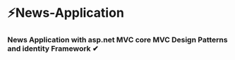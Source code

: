 # ⚡News-Application
### News Application with asp.net MVC core MVC Design Patterns and identity Framework  ✔
